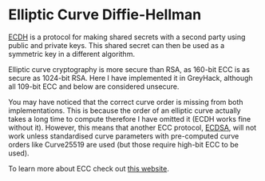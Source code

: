# Elliptic Curve Diffie-Hellman

[ECDH](https://en.wikipedia.org/wiki/Elliptic-curve_Diffie%E2%80%93Hellman) is a protocol for making shared secrets with a second party using public and private keys.
This shared secret can then be used as a symmetric key in a different algorithm.

Elliptic curve cryptography is more secure than RSA, as 160-bit ECC is as secure as 1024-bit RSA.
Here I have implemented it in GreyHack, although all 109-bit ECC and below are considered unsecure.

You may have noticed that the correct curve order is missing from both implementations. This is because the order of an elliptic curve actually takes a long time to compute
therefore I have omitted it (ECDH works fine without it). However, this means that another ECC protocol, 
[ECDSA](https://en.wikipedia.org/wiki/Elliptic_Curve_Digital_Signature_Algorithm), will not work unless standardised curve parameters with pre-computed curve orders like Curve25519
are used (but those require high-bit ECC to be used).

To learn more about ECC check out [this website](https://andrea.corbellini.name/2015/05/17/elliptic-curve-cryptography-a-gentle-introduction/).
